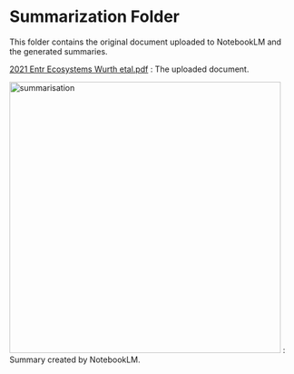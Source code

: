 # Summarization Folder
This folder contains the original document uploaded to NotebookLM and the generated summaries.

[2021 Entr Ecosystems Wurth etal.pdf](https://github.com/user-attachments/files/17690273/2021.Entr.Ecosystems.Wurth.etal.pdf) : The uploaded document.

<img width="478" alt="summarisation" src="https://github.com/user-attachments/assets/09fe4e8c-d112-40e3-93e9-02bc2e970a18"> : Summary created by NotebookLM.
